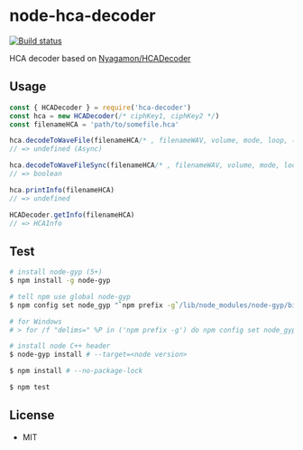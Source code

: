 # node-hca-decoder

[![Build status](https://api.travis-ci.com/toyobayashi/node-hca-decoder.svg?branch=master)](https://travis-ci.com/toyobayashi/node-hca-decoder)

HCA decoder based on [Nyagamon/HCADecoder](https://github.com/Nyagamon/HCADecoder)

## Usage

``` js
const { HCADecoder } = require('hca-decoder')
const hca = new HCADecoder(/* ciphKey1, ciphKey2 */)
const filenameHCA = 'path/to/somefile.hca'

hca.decodeToWaveFile(filenameHCA/* , filenameWAV, volume, mode, loop, (err, wavFilePath) => {} */)
// => undefined (Async)

hca.decodeToWaveFileSync(filenameHCA/* , filenameWAV, volume, mode, loop */)
// => boolean

hca.printInfo(filenameHCA)
// => undefined

HCADecoder.getInfo(filenameHCA)
// => HCAInfo
```

## Test

``` bash
# install node-gyp (5+)
$ npm install -g node-gyp

# tell npm use global node-gyp
$ npm config set node_gyp "`npm prefix -g`/lib/node_modules/node-gyp/bin/node-gyp.js"

# for Windows
# > for /f "delims=" %P in ('npm prefix -g') do npm config set node_gyp "%P\node_modules\node-gyp\bin\node-gyp.js"

# install node C++ header
$ node-gyp install # --target=<node version>

$ npm install # --no-package-lock

$ npm test
```

## License

* MIT
